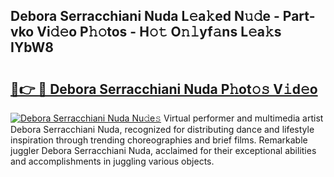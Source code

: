 ## Debora Serracchiani Nuda L𝚎a𝚔ed N𝚞𝚍e - Part-vko Vi𝚍𝚎o P𝚑𝚘tos - H𝚘𝚝 O𝚗𝚕yf𝚊ns L𝚎a𝚔s IYbW8

# <h2><a href="http://kfdqo5j.oniu.top/?m=Debora+Serracchiani+Nuda">🔗👉 🔴 Debora Serracchiani Nuda P𝚑ot𝚘𝚜 V𝚒d𝚎o</a></h2>

[![Debora Serracchiani Nuda Nu𝚍e𝚜](https://i.imgur.com/0qMVB7G.gif)](http://kfdqo5j.oniu.top/?m=Debora+Serracchiani+Nuda)
Virtual performer and multimedia artist Debora Serracchiani Nuda, recognized for distributing dance and lifestyle inspiration through trending choreographies and brief films. Remarkable juggler Debora Serracchiani Nuda, acclaimed for their exceptional abilities and accomplishments in juggling various objects.  
